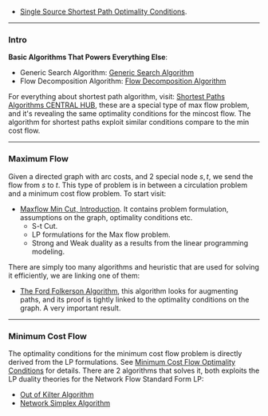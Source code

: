 - [Single Source Shortest Path Optimality Conditions](../CSE%20000%20Basics%20Algorithms/Single%20Source%20Shortest%20Path%20Optimality%20Conditions.md). 

---
### **Intro**

**Basic Algorithms That Powers Everything Else**: 
- Generic Search Algorithm: [Generic Search Algorithm](../CSE%20000%20Basics%20Algorithms/Generic%20Search%20Algorithm.md)
- Flow Decomposition Algorithm: [Flow Decomposition Algorithm](Everything%20Network%20Flow/Flow%20Decomposition%20Algorithm.md)

For everything about shortest path algorithm, visit: [Shortest Paths Algorithms CENTRAL HUB](Everything%20Network%20Flow/Shortest%20Paths%20Algorithms%20CENTRAL%20HUB.md), these are a special type of max flow problem, and it's revealing the same optimality conditions for the mincost flow. The algorithm for shortest paths exploit similar conditions compare to the min cost flow. 


---
### **Maximum Flow**

Given a directed graph with arc costs, and 2 special node $s, t$, we send the flow from $s$ to $t$. This type of problem is in between a circulation problem and a minimum cost flow problem. To start visit: 

- [Maxflow Min Cut, Introduction](Everything%20Network%20Flow/Maxflow%20Min%20Cut,%20Introduction.md). It contains problem formulation, assumptions on the graph, optimality conditions etc. 
	- S-t Cut. 
	- LP formulations for the Max flow problem. 
	- Strong and Weak duality as a results from the linear programming modeling. 

There are simply too many algorithms and heuristic that are used for solving it efficiently, we are linking one of them: 
- [The Ford Folkerson Algorithm](Everything%20Network%20Flow/The%20Ford%20Folkerson%20Algorithm.md), this algorithm looks for augmenting paths, and its proof is tightly linked to the optimality conditions on the graph. A very important result. 


---
### **Minimum Cost Flow**

The optimality conditions for the minimum cost flow problem is directly derived from the LP formulations. See [Minimum Cost Flow Optimality Conditions](Everything%20Network%20Flow/Minimum%20Cost%20Flow%20Optimality%20Conditions.md) for details. There are 2 algorithms that solves it, both exploits the LP duality theories for the Network Flow Standard Form LP: 
- [Out of Kilter Algorithm](Everything%20Network%20Flow/Out%20of%20Kilter%20Algorithm.md)
- [Network Simplex Algorithm](Everything%20Network%20Flow/Network%20Simplex%20Algorithm.md)